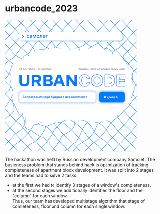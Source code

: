 # urbancode_2023
![alt text](https://github.com/REDISKA3000/urbancode_2023/blob/fe82934c4a5f2b9ba0272700f4c07964d9fd35aa/urbancode.png)

The hackathon was held by Russian development company Samolet.
The busieness problem that stands behind hack is optimization of tracking completeness of apartment block development. It was split into 2 stages and the teams had to solve 2 tasks.
- at the first we had to identify 3 stages of a window's completeness.
- at the second stages we additionally identified the floor and the "column" for each window. <br/>
Thus, our team has developed multistage algorithm that stage of comleteness, floor and column for each single window.


